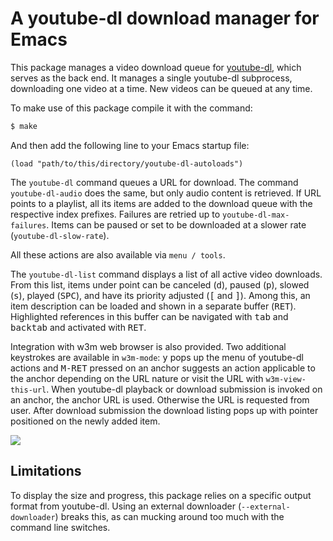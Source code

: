 # A youtube-dl download manager for Emacs

This package manages a video download queue for [youtube-dl][yt], which
serves as the back end. It manages a single youtube-dl subprocess,
downloading one video at a time. New videos can be queued at any time.

To make use of this package compile it with the command:

```bash
$ make
```

And then add the following line to your Emacs startup file:

```elisp
(load "path/to/this/directory/youtube-dl-autoloads")
```

The `youtube-dl` command queues a URL for download. The command
`youtube-dl-audio` does the same, but only audio content is
retrieved. If URL points to a playlist, all its items are added to the
download queue with the respective index prefixes. Failures are
retried up to `youtube-dl-max-failures`. Items can be paused or set to
be downloaded at a slower rate (`youtube-dl-slow-rate`).

All these actions are also available via `menu / tools`.

The `youtube-dl-list` command displays a list of all active video
downloads. From this list, items under point can be canceled
(<kbd>d</kbd>), paused (<kbd>p</kbd>), slowed (<kbd>s</kbd>), played
(<kbd>SPC</kbd>), and have its priority adjusted
(<kbd>[</kbd> and <kbd>]</kbd>). Among this, an item description can
be loaded and shown in a separate buffer (<kbd>RET</kbd>). Highlighted
references in this buffer can be navigated with <kbd>tab</kbd> and
<kbd>backtab</kbd> and activated with <kbd>RET</kbd>.

Integration with w3m web browser is also provided. Two additional
keystrokes are available in `w3m-mode`: <kbd>y</kbd> pops up the menu
of youtube-dl actions and <kbd>M-RET</kbd> pressed on an anchor
suggests an action applicable to the anchor depending on the URL
nature or visit the URL with `w3m-view-this-url`. When youtube-dl
playback or download submission is invoked on an anchor, the anchor
URL is used. Otherwise the URL is requested from user. After download
submission the download listing pops up with pointer positioned on the
newly added item.

![](https://i.imgur.com/wDWNsMf.png)

## Limitations

To display the size and progress, this package relies on a specific
output format from youtube-dl. Using an external downloader
(`--external-downloader`) breaks this, as can mucking around too much
with the command line switches.

[yt]: https://rg3.github.io/youtube-dl/
